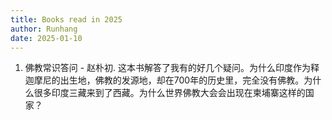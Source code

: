 ```yaml
---
title: Books read in 2025
author: Runhang
date: 2025-01-10
---
```


1. 佛教常识答问 - 赵朴初. 这本书解答了我有的好几个疑问。为什么印度作为释迦摩尼的出生地，佛教的发源地，却在700年的历史里，完全没有佛教。为什么很多印度三藏来到了西藏。为什么世界佛教大会会出现在柬埔寨这样的国家？
